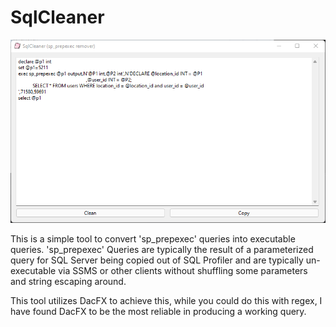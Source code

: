 # SqlCleaner
![screenshot](https://github.com/scompton93/SqlCleaner/blob/master/SqlCleaner/ScreenShot.png?raw=true)

This is a simple tool to convert 'sp_prepexec' queries into executable queries. 'sp_prepexec' Queries are typically the result of a parameterized query for SQL Server being copied out of SQL Profiler and are typically un-executable via SSMS or other clients without shuffling some parameters and string escaping around.

This tool utilizes DacFX to achieve this, while you could do this with regex, I have found DacFX to be the most reliable in producing a working query.
